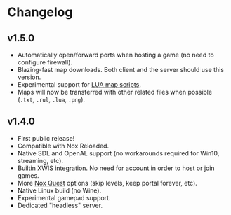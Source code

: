 # Changelog

## v1.5.0

- Automatically open/forward ports when hosting a game (no need to configure firewall).
- Blazing-fast map downloads. Both client and the server should use this version.
- Experimental support for [LUA map scripts](./docs/maps-lua.md).
- Maps will now be transferred with other related files when possible (`.txt`, `.rul`, `.lua`, `.png`).

## v1.4.0

- First public release!
- Compatible with Nox Reloaded.
- Native SDL and OpenAL support (no workarounds required for Win10, streaming, etc).
- Builtin XWIS integration. No need for account in order to host or join games.
- More [Nox Quest](./docs/game-quest.md) options (skip levels, keep portal forever, etc).
- Native Linux build (no Wine).
- Experimental gamepad support.
- Dedicated "headless" server.
